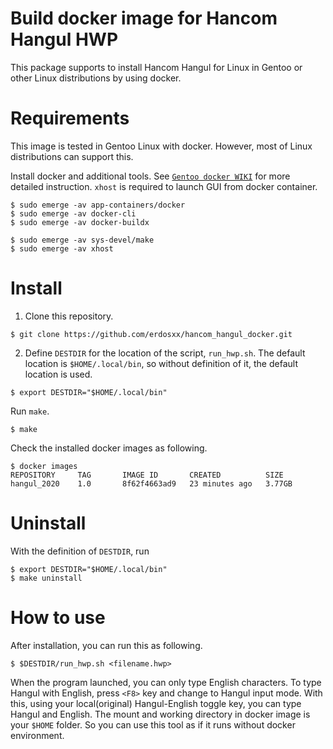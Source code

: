 # Build docker image for Hancom Hangul HWP

This package supports to install Hancom Hangul for Linux in Gentoo or
other Linux distributions by using docker.

# Requirements

This image is tested in Gentoo Linux with docker.
However, most of Linux distributions can support this.

Install docker and additional tools.
See [`Gentoo docker WIKI`](https://wiki.gentoo.org/wiki/Docker) for more detailed instruction.
`xhost` is required to launch GUI from docker container.

```shell
$ sudo emerge -av app-containers/docker
$ sudo emerge -av docker-cli
$ sudo emerge -av docker-buildx

$ sudo emerge -av sys-devel/make
$ sudo emerge -av xhost
```

# Install

1. Clone this repository.

```shell
$ git clone https://github.com/erdosxx/hancom_hangul_docker.git

```

2. Define `DESTDIR` for the location of the script, `run_hwp.sh`.
   The default location is `$HOME/.local/bin`, so without definition of it,
   the default location is used.

```shell
$ export DESTDIR="$HOME/.local/bin"
```

Run `make`.

```shell
$ make
```

Check the installed docker images as following.

```shell
$ docker images
REPOSITORY     TAG       IMAGE ID       CREATED          SIZE
hangul_2020    1.0       8f62f4663ad9   23 minutes ago   3.77GB
```

# Uninstall

With the definition of `DESTDIR`, run

```shell
$ export DESTDIR="$HOME/.local/bin"
$ make uninstall
```

# How to use

After installation, you can run this as following.

```shell
$ $DESTDIR/run_hwp.sh <filename.hwp>

```

When the program launched, you can only type English characters.
To type Hangul with English, press `<F8>` key and change to Hangul input mode.
With this, using your local(original) Hangul-English toggle key, you can
type Hangul and English.
The mount and working directory in docker image is your `$HOME` folder. So
you can use this tool as if it runs without docker environment.

